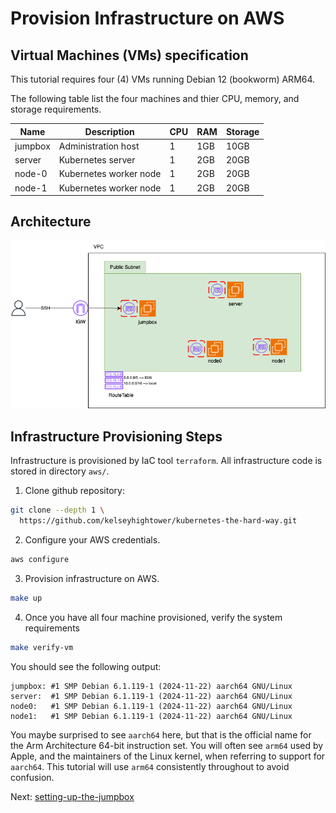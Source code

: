 # Provision Infrastructure on AWS

## Virtual Machines (VMs) specification

This tutorial requires four (4) VMs running Debian 12 (bookworm) ARM64.

The following table list the four machines and thier CPU, memory, and storage requirements.

| Name    | Description            | CPU | RAM   | Storage |
|---------|------------------------|-----|-------|---------|
| jumpbox | Administration host    | 1   | 1GB   | 10GB    |
| server  | Kubernetes server      | 1   | 2GB   | 20GB    |
| node-0  | Kubernetes worker node | 1   | 2GB   | 20GB    |
| node-1  | Kubernetes worker node | 1   | 2GB   | 20GB    |

## Architecture
![infrastructure][infrastructure]

## Infrastructure Provisioning Steps

Infrastructure is provisioned by IaC tool `terraform`. All infrastructure code is stored in directory `aws/`.

1. Clone github repository:

```bash
git clone --depth 1 \
  https://github.com/kelseyhightower/kubernetes-the-hard-way.git
```

2. Configure your AWS credentials.

```bash
aws configure
```

3. Provision infrastructure on AWS.

```bash
make up
```

4. Once you have all four machine provisioned, verify the system requirements

```bash
make verify-vm
```

You should see the following output:

```text
jumpbox: #1 SMP Debian 6.1.119-1 (2024-11-22) aarch64 GNU/Linux
server:  #1 SMP Debian 6.1.119-1 (2024-11-22) aarch64 GNU/Linux
node0:   #1 SMP Debian 6.1.119-1 (2024-11-22) aarch64 GNU/Linux
node1:   #1 SMP Debian 6.1.119-1 (2024-11-22) aarch64 GNU/Linux
```

You maybe surprised to see `aarch64` here, but that is the official name for the Arm Architecture 64-bit instruction set. You will often see `arm64` used by Apple, and the maintainers of the Linux kernel, when referring to support for `aarch64`. This tutorial will use `arm64` consistently throughout to avoid confusion.

Next: [setting-up-the-jumpbox](02-jumpbox.md)

[infrastructure]: ../assets/infrastructure.drawio.png
